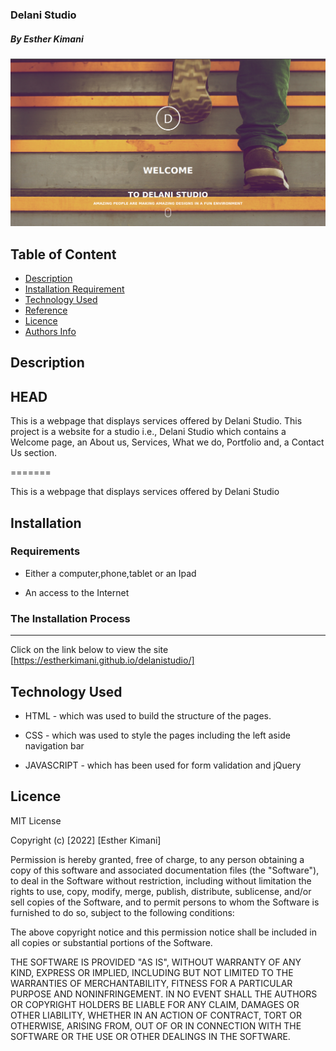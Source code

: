### Delani Studio

##### By Esther Kimani

![Project Image](assets/delaniscreenshot.png)

## Table of Content

+ [Description](#description)
+ [Installation Requirement](#Installation)
+ [Technology Used](#technology-used)
+ [Reference](#reference)
+ [Licence](#licence)
+ [Authors Info](#author-Info)

## Description
## HEAD
<p>This is  a webpage that displays services offered by Delani Studio. This project is a website for a studio i.e., Delani Studio which contains a Welcome page, an About us, Services, What we do, Portfolio and, a Contact Us section.</p>
=======
<p>This is  a webpage that displays services offered by Delani Studio</p>

## Installation

### Requirements

* Either a computer,phone,tablet or an Ipad

* An access to the Internet

### The Installation Process
****
Click on the link below to view the site
[https://estherkimani.github.io/delanistudio/]
## Technology Used
* HTML - which was used to build the structure of the pages.

* CSS - which was used to style the pages including the left aside navigation bar

* JAVASCRIPT - which has been used for form validation and jQuery


## Licence

MIT License

Copyright (c) [2022] [Esther Kimani]

Permission is hereby granted, free of charge, to any person obtaining a copy
of this software and associated documentation files (the "Software"), to deal
in the Software without restriction, including without limitation the rights
to use, copy, modify, merge, publish, distribute, sublicense, and/or sell
copies of the Software, and to permit persons to whom the Software is
furnished to do so, subject to the following conditions:

The above copyright notice and this permission notice shall be included in all
copies or substantial portions of the Software.

THE SOFTWARE IS PROVIDED "AS IS", WITHOUT WARRANTY OF ANY KIND, EXPRESS OR
IMPLIED, INCLUDING BUT NOT LIMITED TO THE WARRANTIES OF MERCHANTABILITY,
FITNESS FOR A PARTICULAR PURPOSE AND NONINFRINGEMENT. IN NO EVENT SHALL THE
AUTHORS OR COPYRIGHT HOLDERS BE LIABLE FOR ANY CLAIM, DAMAGES OR OTHER
LIABILITY, WHETHER IN AN ACTION OF CONTRACT, TORT OR OTHERWISE, ARISING FROM,
OUT OF OR IN CONNECTION WITH THE SOFTWARE OR THE USE OR OTHER DEALINGS IN THE
SOFTWARE.
